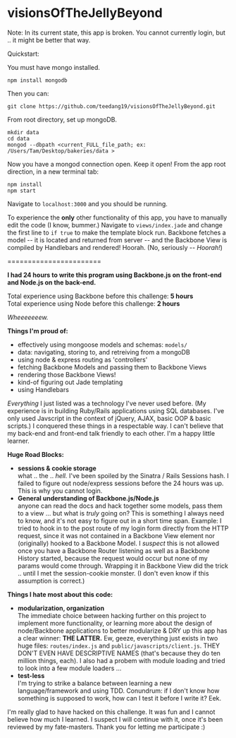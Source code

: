visionsOfTheJellyBeyond
=======================

Note: In its current state, this app is broken. You cannot currently login, but .. it might be better that way.

Quickstart:

You must have mongo installed.

    npm install mongodb
    

Then you can:

    git clone https://github.com/teedang19/visionsOfTheJellyBeyond.git


From root directory, set up mongoDB.

  
    mkdir data
    cd data
    mongod --dbpath <current_FULL_file_path; ex: /Users/Tam/Desktop/bakeries/data >
    
Now you have a mongod connection open.  Keep it open! From the app root direction, in a new terminal tab:

    npm install
    npm start

Navigate to `localhost:3000` and you should be running.

To experience the **only** other functionality of this app, you have to manually edit the code (I know, bummer.) Navigate to `views/index.jade` and change the first line to `if true` to make the template block run. Backbone fetches a model -- it is located and returned from server -- and the Backbone View is compiled by Handlebars and rendered! Hoorah. (No, seriously -- *Hoorah!*)

=======================

**I had 24 hours to write this program using Backbone.js on the front-end and Node.js on the back-end.**

Total experience using Backbone before this challenge: **5 hours**  
Total experience using Node before this challenge: **2 hours**

*Wheeeeeeew.*

**Things I'm proud of:**  
+ effectively using mongoose models and schemas: `models/`
+ data: navigating, storing to, and retreiving from a mongoDB
+ using node & express routing as 'controllers'
+ fetching Backbone Models and passing them to Backbone Views
+ rendering those Backbone Views!
+ kind-of figuring out Jade templating
+ using Handlebars

*Everything* I just listed was a technology I've never used before. (My experience is in building Ruby/Rails applications using SQL databases. I've only used Javscript in the context of jQuery, AJAX, basic OOP & basic scripts.) I conquered these things in a respectable way.  I can't believe that my back-end and front-end talk friendly to each other. I'm a happy little learner.

**Huge Road Blocks:**
+ **sessions & cookie storage**  
what .. the .. *hell.* I've been spoiled by the Sinatra / Rails Sessions hash. I failed to figure out node/express sessions before the 24 hours was up. This is why you cannot login.
+ **General understanding of Backbone.js/Node.js**  
anyone can read the docs and hack together some models, pass them to a view ... but what is *truly* going on? This is something I always need to know, and it's not easy to figure out in a short time span. Example: I tried to hook in to the post route of my login form directly from the HTTP request, since it was not contained in a Backbone View element nor (originally) hooked to a Backbone Model. I *suspect* this is not allowed once you have a Backbone Router listening as well as a Backbone History started, because the request would occur but none of my params would come through. Wrapping it in Backbone View did the trick .. until I met the session-cookie monster. (I don't even know if this assumption is correct.)

**Things I hate most about this code:**
+ **modularization, organization**  
The immediate choice between hacking further on this project to implement more functionality, or learning more about the design of node/Backbone applications to better modularize & DRY up this app has a clear winner: **THE LATTER.** Ew, geeze, everything just exists in two huge files: `routes/index.js` and `public/javascripts/client.js`. THEY DON'T EVEN HAVE DESCRIPTIVE NAMES (that's because they do ten million things, each). I also had a probem with module loading and tried to look into a few module loaders ...
+ **test-less**  
I'm trying to strike a balance between learning a new language/framework and using TDD. Conundrum: if I don't know how something is supposed to work, how can I test it before I write it? Eek.

I'm really glad to have hacked on this challenge.  It was fun and I cannot believe how much I learned. I suspect I will continue with it, once it's been reviewed by my fate-masters.  Thank you for letting me participate :)